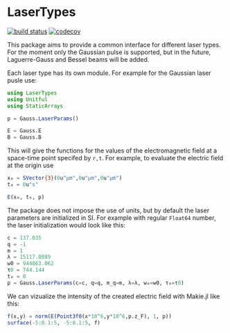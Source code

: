 # LaserTypes
[![build status](https://github.com/SebastianM-C/LaserTypes.jl/workflows/Run%20CI%20on%20master/badge.svg)](https://github.com/SebastianM-C/LaserTypes.jl/actions)
[![codecov](https://codecov.io/gh/SebastianM-C/LaserTypes.jl/branch/master/graph/badge.svg)](https://codecov.io/gh/SebastianM-C/LaserTypes.jl)

This package aims to provide a common interface for different laser types. For the moment only the Gaussian pulse is supported, but in the future, Laguerre-Gauss and Bessel beams will be added.

Each laser type has its own module. For example for the Gaussian laser pusle use:
```julia
using LaserTypes
using Unitful
using StaticArrays

p = Gauss.LaserParams()

E = Gauss.E
B = Gauss.B
```
This will give the functions for the values of the electromagnetic field at a space-time point specifed by `r,t`. For example, to evaluate
the electric field at the origin use
```julia
x₀ = SVector{3}(0u"μm",0u"μm",0u"μm")
t₀ = 0u"s"

E(x₀, t₀, p)
```

The package does not impose the use of units, but by default the laser parameters are initialized in SI.
For example with regular `Float64` number, the laser initialization would look like this:
```julia
c = 137.035
q = -1
m = 1
λ = 15117.8089
w0 = 944863.062
τ0 = 744.144
t₀ = 0
p = Gauss.LaserParams(c=c, q=q, m_q=m, λ=λ, w₀=w0, τ₀=τ0)
```
We can vizualize the intensity of the created electric field with Makie.jl like this:
```julia
f(x,y) = norm(E(Point3f0(x*10^6,y*10^6,p.z_F), 1, p))
surface(-5:0.1:5, -5:0.1:5, f)
```
